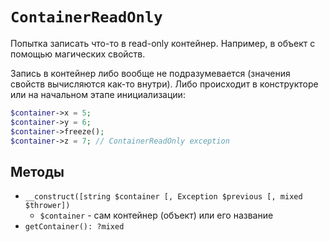 # `ContainerReadOnly`

Попытка записать что-то в read-only контейнер.
Например, в объект с помощью магических свойств.

Запись в контейнер либо вообще не подразумевается (значения свойств вычисляются как-то внутри).
Либо происходит в конструкторе или на начальном этапе инициализации:

```php
$container->x = 5;
$container->y = 6;
$container->freeze();
$container->z = 7; // ContainerReadOnly exception
```

## Методы

* `__construct([string $container [, Exception $previous [, mixed $thrower])`
    * `$container` - сам контейнер (объект) или его название
* `getContainer(): ?mixed`
